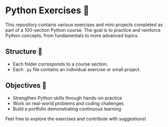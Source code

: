 # Python Exercises 🚀  

This repository contains various exercises and mini-projects completed as part of a 100-section Python course. The goal is to practice and reinforce Python concepts, from fundamentals to more advanced topics.  

## Structure 📂  
- Each folder corresponds to a course section.  
- Each `.py` file contains an individual exercise or small project.  

## Objectives 🎯  
- Strengthen Python skills through hands-on practice  
- Work on real-world problems and coding challenges  
- Build a portfolio demonstrating continuous learning  

Feel free to explore the exercises and contribute with suggestions!  
